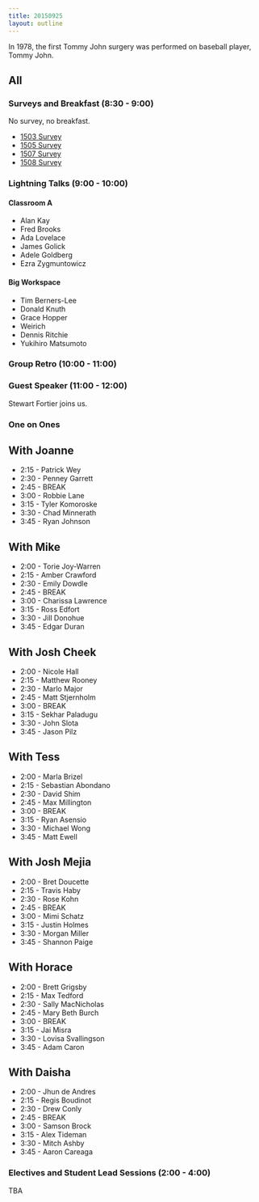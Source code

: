 ```yaml
---
title: 20150925
layout: outline
---
```


In 1978, the first Tommy John surgery was performed on baseball player, Tommy John. 

## All

### Surveys and Breakfast (8:30 - 9:00)

No survey, no breakfast.

* [1503 Survey](http://goo.gl/forms/vyiYjrsltb)
* [1505 Survey](http://goo.gl/forms/0b8EAo2RpI)
* [1507 Survey](http://goo.gl/forms/IwsVBlzGKJ)
* [1508 Survey](http://goo.gl/forms/Qcnnkrry4v)

### Lightning Talks (9:00 - 10:00)

#### Classroom A

* Alan Kay
* Fred Brooks
* Ada Lovelace
* James Golick
* Adele Goldberg
* Ezra Zygmuntowicz

#### Big Workspace

* Tim Berners-Lee
* Donald Knuth
* Grace Hopper
* Weirich
* Dennis Ritchie
* Yukihiro Matsumoto

### Group Retro (10:00 - 11:00)

### Guest Speaker (11:00 - 12:00)

Stewart Fortier joins us.

### One on Ones

## With Joanne

* 2:15 - Patrick Wey
* 2:30 - Penney Garrett
* 2:45 - BREAK
* 3:00 - Robbie Lane
* 3:15 - Tyler Komoroske
* 3:30 - Chad Minnerath
* 3:45 - Ryan Johnson

## With Mike

* 2:00 - Torie Joy-Warren
* 2:15 - Amber Crawford
* 2:30 - Emily Dowdle
* 2:45 - BREAK
* 3:00 - Charissa Lawrence
* 3:15 - Ross Edfort
* 3:30 - Jill Donohue
* 3:45 - Edgar Duran

## With Josh Cheek

* 2:00 - Nicole Hall
* 2:15 - Matthew Rooney
* 2:30 - Marlo Major
* 2:45 - Matt Stjernholm
* 3:00 - BREAK
* 3:15 - Sekhar Paladugu
* 3:30 - John Slota
* 3:45 - Jason Pilz

## With Tess

* 2:00 - Marla Brizel
* 2:15 - Sebastian Abondano
* 2:30 - David Shim
* 2:45 - Max Millington
* 3:00 - BREAK
* 3:15 - Ryan Asensio
* 3:30 - Michael Wong
* 3:45 - Matt Ewell

## With Josh Mejia

* 2:00 - Bret Doucette
* 2:15 - Travis Haby
* 2:30 - Rose Kohn
* 2:45 - BREAK
* 3:00 - Mimi Schatz
* 3:15 - Justin Holmes
* 3:30 - Morgan Miller
* 3:45 - Shannon Paige

## With Horace

* 2:00 - Brett Grigsby
* 2:15 - Max Tedford
* 2:30 - Sally MacNicholas
* 2:45 - Mary Beth Burch
* 3:00 - BREAK
* 3:15 - Jai Misra 
* 3:30 - Lovisa Svallingson
* 3:45 - Adam Caron

## With Daisha

* 2:00 - Jhun de Andres
* 2:15 - Regis Boudinot
* 2:30 - Drew Conly
* 2:45 - BREAK
* 3:00 - Samson Brock
* 3:15 - Alex Tideman
* 3:30 - Mitch Ashby
* 3:45 - Aaron Careaga

### Electives and Student Lead Sessions (2:00 - 4:00)

TBA


